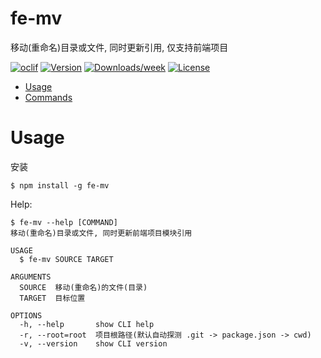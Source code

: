 fe-mv
====

移动(重命名)目录或文件, 同时更新引用, 仅支持前端项目  

[![oclif](https://img.shields.io/badge/cli-oclif-brightgreen.svg)](https://oclif.io)
[![Version](https://img.shields.io/npm/v/s-mv.svg)](https://npmjs.org/package/s-mv)
[![Downloads/week](https://img.shields.io/npm/dw/s-mv.svg)](https://npmjs.org/package/s-mv)
[![License](https://img.shields.io/npm/l/s-mv.svg)](https://github.com/MwumLi/s-mv/blob/master/package.json)

<!-- toc -->
* [Usage](#usage)
* [Commands](#commands)
<!-- tocstop -->
# Usage

安装
```sh-session
$ npm install -g fe-mv
```

Help:  
```sh-session
$ fe-mv --help [COMMAND]
移动(重命名)目录或文件, 同时更新前端项目模块引用

USAGE
  $ fe-mv SOURCE TARGET

ARGUMENTS
  SOURCE  移动(重命名)的文件(目录)
  TARGET  目标位置

OPTIONS
  -h, --help       show CLI help
  -r, --root=root  项目根路径(默认自动探测 .git -> package.json -> cwd)
  -v, --version    show CLI version
```
